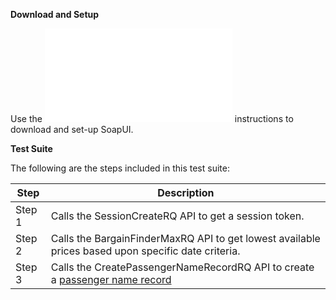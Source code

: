 **Download and Setup**

Use the ![README.md](/SabreAPIsTestSuites/README.md) instructions to download and
set-up SoapUI.

**Test Suite**

The following are the steps included in this test suite:

| **Step** | **Description**                                                                                    |
|----------|----------------------------------------------------------------------------------------------------|
| Step 1   | Calls the SessionCreateRQ API to get a session token.                                              |
| Step 2   | Calls the BargainFinderMaxRQ API to get lowest available prices based upon specific date criteria. |
| Step 3   | Calls the CreatePassengerNameRecordRQ API to create a [passenger name record](https://developer.sabre.com/resources/getting_started_with_sabre_apis/sabre_apis_101/intros/intro_to_pnrs)                                                              |


